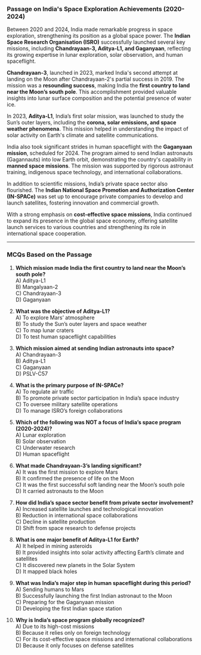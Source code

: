 ### **Passage on India's Space Exploration Achievements (2020-2024)**  

Between 2020 and 2024, India made remarkable progress in space exploration, strengthening its position as a global space power. The **Indian Space Research Organisation (ISRO)** successfully launched several key missions, including **Chandrayaan-3, Aditya-L1, and Gaganyaan**, reflecting its growing expertise in lunar exploration, solar observation, and human spaceflight.  

**Chandrayaan-3**, launched in 2023, marked India's second attempt at landing on the Moon after Chandrayaan-2's partial success in 2019. The mission was a **resounding success**, making India the **first country to land near the Moon’s south pole**. This accomplishment provided valuable insights into lunar surface composition and the potential presence of water ice.  

In 2023, **Aditya-L1**, India’s first solar mission, was launched to study the Sun’s outer layers, including the **corona, solar emissions, and space weather phenomena**. This mission helped in understanding the impact of solar activity on Earth's climate and satellite communications.  

India also took significant strides in human spaceflight with the **Gaganyaan mission**, scheduled for 2024. The program aimed to send Indian astronauts (Gagannauts) into low Earth orbit, demonstrating the country's capability in **manned space missions**. The mission was supported by rigorous astronaut training, indigenous space technology, and international collaborations.  

In addition to scientific missions, India’s private space sector also flourished. The **Indian National Space Promotion and Authorization Center (IN-SPACe)** was set up to encourage private companies to develop and launch satellites, fostering innovation and commercial growth.  

With a strong emphasis on **cost-effective space missions**, India continued to expand its presence in the global space economy, offering satellite launch services to various countries and strengthening its role in international space cooperation.  

---  

### **MCQs Based on the Passage**  

1. **Which mission made India the first country to land near the Moon’s south pole?**  
   A) Aditya-L1  
   B) Mangalyaan-2  
   C) Chandrayaan-3  
   D) Gaganyaan  

2. **What was the objective of Aditya-L1?**  
   A) To explore Mars’ atmosphere  
   B) To study the Sun’s outer layers and space weather  
   C) To map lunar craters  
   D) To test human spaceflight capabilities  

3. **Which mission aimed at sending Indian astronauts into space?**  
   A) Chandrayaan-3  
   B) Aditya-L1  
   C) Gaganyaan  
   D) PSLV-C57  

4. **What is the primary purpose of IN-SPACe?**  
   A) To regulate air traffic  
   B) To promote private sector participation in India’s space industry  
   C) To oversee military satellite operations  
   D) To manage ISRO’s foreign collaborations  

5. **Which of the following was NOT a focus of India’s space program (2020-2024)?**  
   A) Lunar exploration  
   B) Solar observation  
   C) Underwater research  
   D) Human spaceflight  

6. **What made Chandrayaan-3’s landing significant?**  
   A) It was the first mission to explore Mars  
   B) It confirmed the presence of life on the Moon  
   C) It was the first successful soft landing near the Moon’s south pole  
   D) It carried astronauts to the Moon  

7. **How did India’s space sector benefit from private sector involvement?**  
   A) Increased satellite launches and technological innovation  
   B) Reduction in international space collaborations  
   C) Decline in satellite production  
   D) Shift from space research to defense projects  

8. **What is one major benefit of Aditya-L1 for Earth?**  
   A) It helped in mining asteroids  
   B) It provided insights into solar activity affecting Earth’s climate and satellites  
   C) It discovered new planets in the Solar System  
   D) It mapped black holes  

9. **What was India’s major step in human spaceflight during this period?**  
   A) Sending humans to Mars  
   B) Successfully launching the first Indian astronaut to the Moon  
   C) Preparing for the Gaganyaan mission  
   D) Developing the first Indian space station  

10. **Why is India’s space program globally recognized?**  
   A) Due to its high-cost missions  
   B) Because it relies only on foreign technology  
   C) For its cost-effective space missions and international collaborations  
   D) Because it only focuses on defense satellites  
